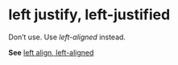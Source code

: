 # left justify, left-justified

Don’t use. Use *left-aligned* instead.

**See** [left align, left-aligned](/style-guide/a-z-word-list-term-collections/l/left-align-left-aligned)
